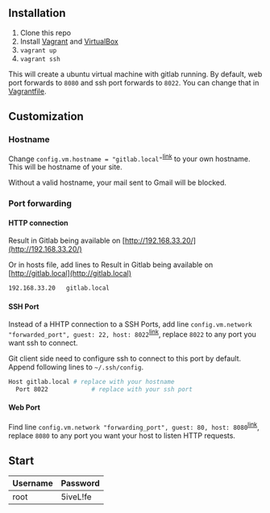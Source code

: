 ## Installation

1. Clone this repo
1. Install [Vagrant](http://www.vagrantup.com/) and [VirtualBox](https://www.virtualbox.org/)
1. `vagrant up`
1. `vagrant ssh`

This will create a ubuntu virtual machine with gitlab running. By default, web port forwards to `8080` and ssh port forwards to `8022`. You can change that in [Vagrantfile](Vagrantfile#L26~L27).

## Customization

### Hostname

Change `config.vm.hostname = "gitlab.local"`<sup>[link](Vagrantfile#L16)</sup> to your own hostname. This will be hostname of your site.

Without a valid hostname, your mail sent to Gmail will be blocked.

### Port forwarding

#### HTTP connection

Result in Gitlab being available on [http://192.168.33.20/](http://192.168.33.20/)

Or in hosts file, add lines to Result in Gitlab being available on [http://gitlab.local](http://gitlab.local)

```sh
192.168.33.20   gitlab.local

```

#### SSH Port

Instead of a HHTP connection to a SSH Ports, add line `config.vm.network "forwarded_port", guest: 22, host: 8022`<sup>[link](Vagrantfile#L27)</sup>, replace `8022` to any port you want ssh to connect.

Git client side need to configure ssh to connect to this port by default. Append following lines to `~/.ssh/config`.

```sh
Host gitlab.local # replace with your hostname
  Port 8022            # replace with your ssh port
```

#### Web Port

Find line `config.vm.network "forwarding_port", guest: 80, host: 8080`<sup>[link](Vagrantfile#L26)</sup>, replace `8080` to any port you want your host to listen HTTP requests.

## Start

Username | Password
---------|-----------
root     | 5iveL!fe     
